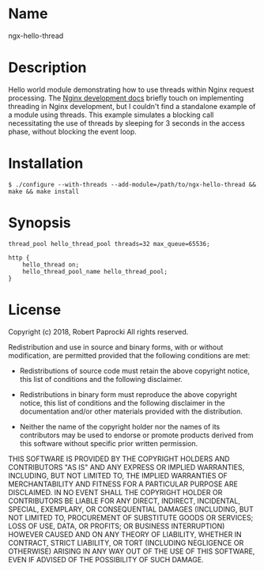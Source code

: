 # Name

ngx-hello-thread

# Description

Hello world module demonstrating how to use threads within Nginx request processing. The [Nginx development docs](http://nginx.org/en/docs/dev/development_guide.html#threads) briefly touch on implementing threading in Nginx development, but I couldn't find a standalone example of a module using threads. This example simulates a blocking call necessitating the use of threads by sleeping for 3 seconds in the access phase, without blocking the event loop.

# Installation

```
$ ./configure --with-threads --add-module=/path/to/ngx-hello-thread && make && make install
```

# Synopsis

```
thread_pool hello_thread_pool threads=32 max_queue=65536;

http {
    hello_thread on;
    hello_thread_pool_name hello_thread_pool;
}
```

# License

Copyright (c) 2018, Robert Paprocki
All rights reserved.

Redistribution and use in source and binary forms, with or without
modification, are permitted provided that the following conditions are met:

* Redistributions of source code must retain the above copyright notice, this
  list of conditions and the following disclaimer.

* Redistributions in binary form must reproduce the above copyright notice,
  this list of conditions and the following disclaimer in the documentation
  and/or other materials provided with the distribution.

* Neither the name of the copyright holder nor the names of its 
  contributors may be used to endorse or promote products derived from
  this software without specific prior written permission.

THIS SOFTWARE IS PROVIDED BY THE COPYRIGHT HOLDERS AND CONTRIBUTORS "AS IS" 
AND ANY EXPRESS OR IMPLIED WARRANTIES, INCLUDING, BUT NOT LIMITED TO, THE 
IMPLIED WARRANTIES OF MERCHANTABILITY AND FITNESS FOR A PARTICULAR PURPOSE ARE 
DISCLAIMED. IN NO EVENT SHALL THE COPYRIGHT HOLDER OR CONTRIBUTORS BE LIABLE
FOR ANY DIRECT, INDIRECT, INCIDENTAL, SPECIAL, EXEMPLARY, OR CONSEQUENTIAL
DAMAGES (INCLUDING, BUT NOT LIMITED TO, PROCUREMENT OF SUBSTITUTE GOODS OR
SERVICES; LOSS OF USE, DATA, OR PROFITS; OR BUSINESS INTERRUPTION) HOWEVER
CAUSED AND ON ANY THEORY OF LIABILITY, WHETHER IN CONTRACT, STRICT LIABILITY,
OR TORT (INCLUDING NEGLIGENCE OR OTHERWISE) ARISING IN ANY WAY OUT OF THE USE 
OF THIS SOFTWARE, EVEN IF ADVISED OF THE POSSIBILITY OF SUCH DAMAGE.

